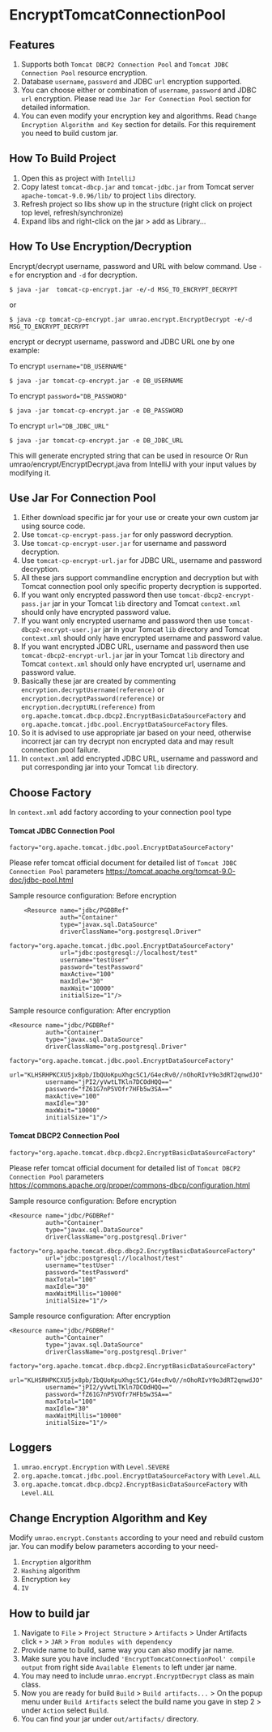 # EncryptTomcatConnectionPool


## Features
1. Supports both `Tomcat DBCP2 Connection Pool` and `Tomcat JDBC Connection Pool` resource encryption.
2. Database `username`, `password` and JDBC `url` encryption supported.
3. You can choose either or combination of `username`, `password` and JDBC `url` encryption. Please read `Use Jar For Connection Pool` section for detailed information.
4. You can even modify your encryption key and algorithms. Read `Change Encryption Algorithm and Key` section for details. For this requirement you need to build custom jar.


## How To Build Project
1. Open this as project with `IntelliJ`
2. Copy latest `tomcat-dbcp.jar` and `tomcat-jdbc.jar` from Tomcat server `apache-tomcat-9.0.96/lib/` to project `libs` directory.
3. Refresh project so libs show up in the structure (right click on project top level, refresh/synchronize)
4. Expand libs and right-click on the jar > add as Library...


## How To Use Encryption/Decryption
Encrypt/decrypt username, password and URL with below command. Use `-e` for encryption and `-d` for decryption.

    $ java -jar  tomcat-cp-encrypt.jar -e/-d MSG_TO_ENCRYPT_DECRYPT

or

    $ java -cp tomcat-cp-encrypt.jar umrao.encrypt.EncryptDecrypt -e/-d MSG_TO_ENCRYPT_DECRYPT
encrypt or decrypt username, password and JDBC URL one by one
example:

To encrypt `username="DB_USERNAME"`

    $ java -jar tomcat-cp-encrypt.jar -e DB_USERNAME

To encrypt `password="DB_PASSWORD"`

    $ java -jar tomcat-cp-encrypt.jar -e DB_PASSWORD

To encrypt `url="DB_JDBC_URL"`

    $ java -jar tomcat-cp-encrypt.jar -e DB_JDBC_URL

This will generate encrypted string that can be used in resource
Or Run umrao/encrypt/EncryptDecrypt.java from IntelliJ with your input values by modifying it.


## Use Jar For Connection Pool
1. Either download specific jar for your use or create your own custom jar using source code.
2. Use `tomcat-cp-encrypt-pass.jar` for only password decryption.
3. Use `tomcat-cp-encrypt-user.jar` for username and password decryption.
4. Use `tomcat-cp-encrypt-url.jar` for JDBC URL, username and password decryption.
5. All these jars support commandline encryption and decryption but with Tomcat connection pool only specific property decryption is supported.
6. If you want only encrypted password then use `tomcat-dbcp2-encrypt-pass.jar` jar in your Tomcat `lib` directory and Tomcat `context.xml` should only have encrypted password value.
7. If you want only encrypted username and password then use `tomcat-dbcp2-encrypt-user.jar` jar in your Tomcat `lib` directory and Tomcat `context.xml` should only have encrypted username and password value.
8. If you want encrypted JDBC URL, username and password then use `tomcat-dbcp2-encrypt-url.jar` jar in your Tomcat `lib` directory and Tomcat `context.xml` should only have encrypted url, username and password value.
9. Basically these jar are created by commenting `encryption.decryptUsername(reference)` or `encryption.decryptPassword(reference)` or `encryption.decryptURL(reference)` from `org.apache.tomcat.dbcp.dbcp2.EncryptBasicDataSourceFactory` and `org.apache.tomcat.jdbc.pool.EncryptDataSourceFactory` files.
10. So it is advised to use appropriate jar based on your need, otherwise incorrect jar can try decrypt non encrypted data and may result connection pool failure.
11. In `context.xml` add encrypted JDBC URL, username and password and put corresponding jar into your Tomcat `lib` directory.


## Choose Factory
In `context.xml` add factory according to your connection pool type

#### Tomcat JDBC Connection Pool

    factory="org.apache.tomcat.jdbc.pool.EncryptDataSourceFactory"

Please refer tomcat official document for detailed list of `Tomcat JDBC Connection Pool` parameters
https://tomcat.apache.org/tomcat-9.0-doc/jdbc-pool.html

Sample resource configuration: Before encryption

        <Resource name="jdbc/PGDBRef"
                  auth="Container"
                  type="javax.sql.DataSource"
                  driverClassName="org.postgresql.Driver"
                  factory="org.apache.tomcat.jdbc.pool.EncryptDataSourceFactory"
                  url="jdbc:postgresql://localhost/test"
                  username="testUser"
                  password="testPassword"
                  maxActive="100"
                  maxIdle="30"
                  maxWait="10000"
                  initialSize="1"/>

Sample resource configuration: After encryption

    <Resource name="jdbc/PGDBRef"
              auth="Container"
              type="javax.sql.DataSource"
              driverClassName="org.postgresql.Driver"
              factory="org.apache.tomcat.jdbc.pool.EncryptDataSourceFactory"
              url="KLHSRHPKCXU5jx8pb/IbQUoKpuXhgcSC1/G4ecRv0//nOhoRIvY9o3dRT2qnwdJO"          
              username="jPI2/yVwtLTKln7DCOdHQQ=="
              password="fZ61G7nP5VOfr7HFb5w3SA=="
              maxActive="100"
              maxIdle="30"
              maxWait="10000"
              initialSize="1"/>

#### Tomcat DBCP2 Connection Pool

    factory="org.apache.tomcat.dbcp.dbcp2.EncryptBasicDataSourceFactory"

Please refer tomcat official document for detailed list of `Tomcat DBCP2 Connection Pool` parameters
https://commons.apache.org/proper/commons-dbcp/configuration.html

Sample resource configuration: Before encryption

    <Resource name="jdbc/PGDBRef"
              auth="Container"
              type="javax.sql.DataSource"
              driverClassName="org.postgresql.Driver"
              factory="org.apache.tomcat.dbcp.dbcp2.EncryptBasicDataSourceFactory"
              url="jdbc:postgresql://localhost/test"          
              username="testUser"
              password="testPassword"
              maxTotal="100"
              maxIdle="30"
              maxWaitMillis="10000"
              initialSize="1"/>

Sample resource configuration: After encryption

    <Resource name="jdbc/PGDBRef"
              auth="Container"
              type="javax.sql.DataSource"
              driverClassName="org.postgresql.Driver"
              factory="org.apache.tomcat.dbcp.dbcp2.EncryptBasicDataSourceFactory"
              url="KLHSRHPKCXU5jx8pb/IbQUoKpuXhgcSC1/G4ecRv0//nOhoRIvY9o3dRT2qnwdJO"          
              username="jPI2/yVwtLTKln7DCOdHQQ=="
              password="fZ61G7nP5VOfr7HFb5w3SA=="
              maxTotal="100"
              maxIdle="30"
              maxWaitMillis="10000"
              initialSize="1"/>


## Loggers
1. `umrao.encrypt.Encryption` with `Level.SEVERE`
2. `org.apache.tomcat.jdbc.pool.EncryptDataSourceFactory` with `Level.ALL`
3. `org.apache.tomcat.dbcp.dbcp2.EncryptBasicDataSourceFactory` with `Level.ALL`


## Change Encryption Algorithm and Key
Modify `umrao.encrypt.Constants` according to your need and rebuild custom jar. You can modify below parameters according to your need-
1. `Encryption` algorithm
2. `Hashing` algorithm
3. Encryption `key`
4. `IV`


## How to build jar
1. Navigate to `File` > `Project Structure` > `Artifacts` > Under Artifacts click `+` > `JAR` > `From modules with dependency`
2. Provide name to build, same way you can also modify jar name.
3. Make sure you have included `'EncryptTomcatConnectionPool' compile output` from right side `Available Elements` to left under jar name.
4. You may need to include `umrao.encrypt.EncryptDecrypt` class as main class.
5. Now you are ready for build `Build` > `Build artifacts...` > On the popup menu under `Build Artifacts` select the build name you gave in step 2 > under `Action` select `Build`.
6. You can find your jar under `out/artifacts/` directory.
